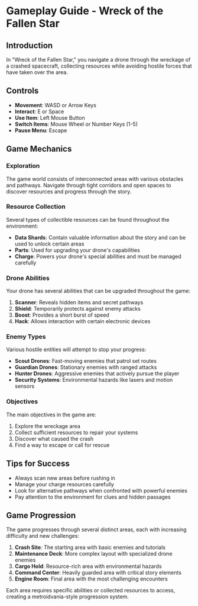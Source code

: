 # Gameplay Guide - Wreck of the Fallen Star

## Introduction
In "Wreck of the Fallen Star," you navigate a drone through the wreckage of a crashed spacecraft, collecting resources while avoiding hostile forces that have taken over the area.

## Controls
- **Movement**: WASD or Arrow Keys
- **Interact**: E or Space
- **Use Item**: Left Mouse Button
- **Switch Items**: Mouse Wheel or Number Keys (1-5)
- **Pause Menu**: Escape

## Game Mechanics

### Exploration
The game world consists of interconnected areas with various obstacles and pathways. Navigate through tight corridors and open spaces to discover resources and progress through the story.

### Resource Collection
Several types of collectible resources can be found throughout the environment:

- **Data Shards**: Contain valuable information about the story and can be used to unlock certain areas
- **Parts**: Used for upgrading your drone's capabilities
- **Charge**: Powers your drone's special abilities and must be managed carefully

### Drone Abilities
Your drone has several abilities that can be upgraded throughout the game:

1. **Scanner**: Reveals hidden items and secret pathways
2. **Shield**: Temporarily protects against enemy attacks
3. **Boost**: Provides a short burst of speed
4. **Hack**: Allows interaction with certain electronic devices

### Enemy Types
Various hostile entities will attempt to stop your progress:

- **Scout Drones**: Fast-moving enemies that patrol set routes
- **Guardian Drones**: Stationary enemies with ranged attacks
- **Hunter Drones**: Aggressive enemies that actively pursue the player
- **Security Systems**: Environmental hazards like lasers and motion sensors

### Objectives
The main objectives in the game are:

1. Explore the wreckage area
2. Collect sufficient resources to repair your systems
3. Discover what caused the crash
4. Find a way to escape or call for rescue

## Tips for Success
- Always scan new areas before rushing in
- Manage your charge resources carefully
- Look for alternative pathways when confronted with powerful enemies
- Pay attention to the environment for clues and hidden passages

## Game Progression
The game progresses through several distinct areas, each with increasing difficulty and new challenges:

1. **Crash Site**: The starting area with basic enemies and tutorials
2. **Maintenance Deck**: More complex layout with specialized drone enemies
3. **Cargo Hold**: Resource-rich area with environmental hazards
4. **Command Center**: Heavily guarded area with critical story elements
5. **Engine Room**: Final area with the most challenging encounters

Each area requires specific abilities or collected resources to access, creating a metroidvania-style progression system.